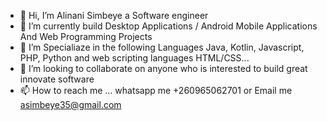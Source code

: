 - 👋 Hi, I’m Alinani Simbeye a Software engineer  
- 👀 I’m currently build Desktop Applications / Android Mobile Applications And Web Programming Projects 
- 🌱 I’m Specialiaze in the following Languages Java, Kotlin, Javascript, PHP, Python and web scripting languages HTML/CSS... 
- 💞️ I’m looking to collaborate on anyone who is interested to build great innovate software
- 📫 How to reach me ... whatsapp me +260965062701 or Email me asimbeye35@gmail.com

<!---
asimbeye35/asimbeye35 is a ✨ special ✨ repository because its `README.md` (this file) appears on your GitHub profile.
You can click the Preview link to take a look at your changes.
--->
